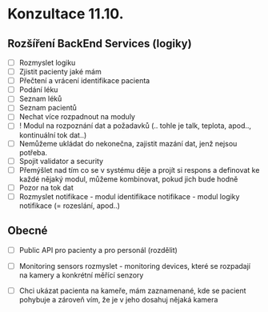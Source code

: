 # Konzultace 11.10.

## Rozšíření BackEnd Services (logiky)
- [ ] Rozmyslet logiku
- [ ] Zjistit pacienty jaké mám 
- [ ] Přečtení a vrácení identifikace pacienta
- [ ] Podání léku
- [ ] Seznam léků
- [ ] Seznam pacientů
- [ ] Nechat více rozpadnout na moduly
- [ ] ! Modul na rozpoznání dat a požadavků (.. tohle je talk, teplota, apod.., kontinuální tok dat..)
- [ ] Nemůžeme ukládat do nekonečna, zajistit mazání dat, jenž nejsou potřeba.
- [ ] Spojit validator a security
- [ ] Přemýšlet nad tím co se v systému děje a projít si respons a definovat ke každé nějaký modul, můžeme kombinovat, pokud jich bude hodně
- [ ] Pozor na tok dat 
- [ ] Rozmyslet notifikace - modul identifikace notifikace - modul logiky notifikace (= rozeslání, apod..)
## Obecné
- [ ] Public API pro pacienty a pro personál (rozdělit)
- [ ] Monitoring sensors rozmyslet - monitoring devices, které se rozpadají na kamery a konkrétní měřící senzory
- [ ] Chci ukázat pacienta na kameře, mám zaznamenané, kde se pacient pohybuje a zároveň vím, že je v jeho dosahuj nějaká kamera

